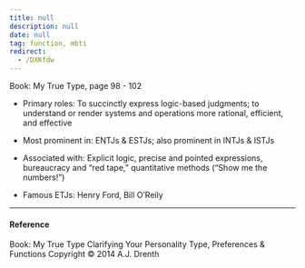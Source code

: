 ```yaml
---
title: null
description: null
date: null
tag: function, mbti
redirect:
  - /DXKfdw
---
```


Book: My True Type, page 98 - 102

- Primary roles: To succinctly express logic-based judgments; to understand or render systems and operations more rational, efficient, and effective

- Most prominent in: ENTJs & ESTJs; also prominent in INTJs & ISTJs

- Associated with: Explicit logic, precise and pointed expressions, bureaucracy and “red tape,” quantitative methods (“Show me the numbers!”)

- Famous ETJs: Henry Ford, Bill O’Reily

---

#### Reference

Book: My True Type Clarifying Your Personality Type, Preferences & Functions Copyright © 2014 A.J. Drenth
